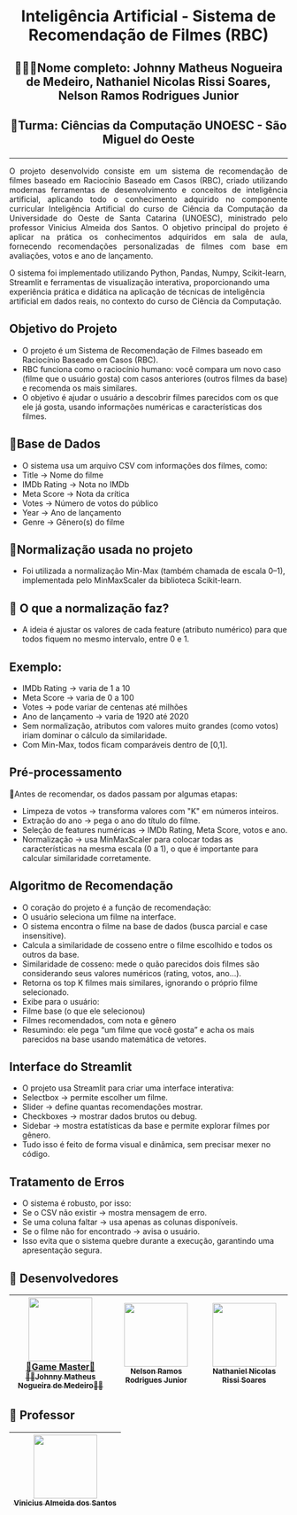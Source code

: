 <h1 align="center">Inteligência Artificial - Sistema de Recomendação de Filmes (RBC)</h1>

## <p align="center">👨🏽‍🎓Nome completo: Johnny Matheus Nogueira de Medeiro, Nathaniel Nicolas Rissi Soares, Nelson Ramos Rodrigues Junior</p>
## <p align="center">🏫Turma: Ciências da Computação UNOESC - São Miguel do Oeste</p>
<hr />

<p align="justify">
  O projeto desenvolvido consiste em um sistema de recomendação de filmes baseado em Raciocínio Baseado em Casos (RBC), criado utilizando modernas ferramentas de desenvolvimento e conceitos de inteligência artificial, aplicando todo o conhecimento adquirido no componente curricular Inteligência Artificial do curso de Ciência da Computação da Universidade do Oeste de Santa Catarina (UNOESC), ministrado pelo professor Vinicius Almeida dos Santos. O objetivo principal do projeto é aplicar na prática os conhecimentos adquiridos em sala de aula, fornecendo recomendações personalizadas de filmes com base em avaliações, votos e ano de lançamento.
</p>

<p>O sistema foi implementado utilizando Python, Pandas, Numpy, Scikit-learn, Streamlit e ferramentas de visualização interativa, proporcionando uma experiência prática e didática na aplicação de técnicas de inteligência artificial em dados reais, no contexto do curso de Ciência da Computação.</p>

## Objetivo do Projeto
- O projeto é um Sistema de Recomendação de Filmes baseado em Raciocínio Baseado em Casos (RBC).
- RBC funciona como o raciocínio humano: você compara um novo caso (filme que o usuário gosta) com casos anteriores (outros filmes da base) e recomenda os mais similares.
- O objetivo é ajudar o usuário a descobrir filmes parecidos com os que ele já gosta, usando informações numéricas e características dos filmes.

## 🎲Base de Dados

- O sistema usa um arquivo CSV com informações dos filmes, como:
- Title → Nome do filme
- IMDb Rating → Nota no IMDb
- Meta Score → Nota da crítica
- Votes → Número de votos do público
- Year → Ano de lançamento
- Genre → Gênero(s) do filme

## 🔺Normalização usada no projeto
- Foi utilizada a normalização Min-Max (também chamada de escala 0–1), implementada pelo MinMaxScaler da biblioteca Scikit-learn.

## 🔹 O que a normalização faz?
- A ideia é ajustar os valores de cada feature (atributo numérico) para que todos fiquem no mesmo intervalo, entre 0 e 1.

## Exemplo:
- IMDb Rating → varia de 1 a 10
- Meta Score → varia de 0 a 100
- Votes → pode variar de centenas até milhões
- Ano de lançamento → varia de 1920 até 2020
- Sem normalização, atributos com valores muito grandes (como votos) iriam dominar o cálculo da similaridade.
- Com Min-Max, todos ficam comparáveis dentro de [0,1].

## Pré-processamento
🔻Antes de recomendar, os dados passam por algumas etapas:
- Limpeza de votos → transforma valores com "K" em números inteiros.
- Extração do ano → pega o ano do título do filme.
- Seleção de features numéricas → IMDb Rating, Meta Score, votos e ano.
- Normalização → usa MinMaxScaler para colocar todas as características na mesma escala (0 a 1), o que é importante para calcular similaridade corretamente.

## Algoritmo de Recomendação
- O coração do projeto é a função de recomendação:
- O usuário seleciona um filme na interface.
- O sistema encontra o filme na base de dados (busca parcial e case insensitive).
- Calcula a similaridade de cosseno entre o filme escolhido e todos os outros da base.
- Similaridade de cosseno: mede o quão parecidos dois filmes são considerando seus valores numéricos (rating, votos, ano…).
- Retorna os top K filmes mais similares, ignorando o próprio filme selecionado.
- Exibe para o usuário:
- Filme base (o que ele selecionou)
- Filmes recomendados, com nota e gênero
- Resumindo: ele pega “um filme que você gosta” e acha os mais parecidos na base usando matemática de vetores.

## Interface do Streamlit
- O projeto usa Streamlit para criar uma interface interativa:
- Selectbox → permite escolher um filme.
- Slider → define quantas recomendações mostrar.
- Checkboxes → mostrar dados brutos ou debug.
- Sidebar → mostra estatísticas da base e permite explorar filmes por gênero.
- Tudo isso é feito de forma visual e dinâmica, sem precisar mexer no código.

## Tratamento de Erros
- O sistema é robusto, por isso:
- Se o CSV não existir → mostra mensagem de erro.
- Se uma coluna faltar → usa apenas as colunas disponíveis.
- Se o filme não for encontrado → avisa o usuário.
- Isso evita que o sistema quebre durante a execução, garantindo uma apresentação segura.

## 🧠 Desenvolvedores

| [<img src="https://avatars.githubusercontent.com/u/128015032?v=4" width=115><br>👑Game Master👑<br><sub>🐦‍🔥Johnny Matheus Nogueira de Medeiro🐦‍🔥</sub>](https://github.com/JohnnyMatheus) | [<img src="https://avatars.githubusercontent.com/u/166051346?v=4" width=115><br><sub>Nelson Ramos Rodrigues Junior</sub>](#) | [<img src="https://avatars.githubusercontent.com/u/165223471?v=4" width=115><br><sub>Nathaniel Nicolas Rissi Soares</sub>](#) |
| :---: | :---: | :---: |


## 🔷 Professor

| [<img src="https://avatars.githubusercontent.com/u/7074409?v=4" width=115><br><sub>Vinicius Almeida dos Santos</sub>](https://github.com/ViniciusAS) |
| :---: |


